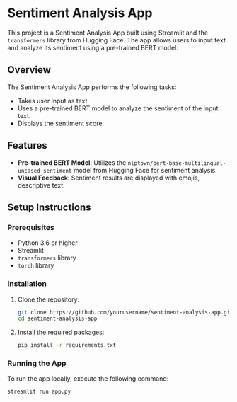 # Sentiment Analysis App

This project is a Sentiment Analysis App built using Streamlit and the `transformers` library from Hugging Face. The app allows users to input text and analyze its sentiment using a pre-trained BERT model.

## Overview

The Sentiment Analysis App performs the following tasks:

- Takes user input as text.
- Uses a pre-trained BERT model to analyze the sentiment of the input text.
- Displays the sentiment score.

## Features

- **Pre-trained BERT Model**: Utilizes the `nlptown/bert-base-multilingual-uncased-sentiment` model from Hugging Face for sentiment analysis.
- **Visual Feedback**: Sentiment results are displayed with emojis, descriptive text.

## Setup Instructions

### Prerequisites

- Python 3.6 or higher
- Streamlit
- `transformers` library
- `torch` library

### Installation

1. Clone the repository:

   ```sh
   git clone https://github.com/yourusername/sentiment-analysis-app.git
   cd sentiment-analysis-app
   ```

2. Install the required packages:
   ```sh
   pip install -r requirements.txt
   ```

### Running the App

To run the app locally, execute the following command:

```sh
streamlit run app.py
```

